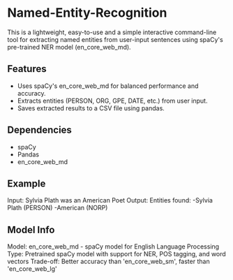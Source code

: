 # Named-Entity-Recognition

This is a lightweight, easy-to-use and a simple interactive command-line tool for extracting named entities from user-input sentences using spaCy's pre-trained NER model (en_core_web_md).


## Features

- Uses spaCy's en_core_web_md for balanced performance and accuracy.
- Extracts entities (PERSON, ORG, GPE, DATE, etc.) from user input.
- Saves extracted results to a CSV file using pandas.


## Dependencies

- spaCy
- Pandas
- en_core_web_md


## Example
Input: 
Sylvia Plath was an American Poet
Output:
Entities found:
-Sylvia Plath (PERSON)
-American (NORP)


## Model Info

Model: en_core_web_md - spaCy model for English Language Processing
Type: Pretrained spaCy model with support for NER, POS tagging, and word vectors
Trade-off: Better accuracy than 'en_core_web_sm', faster than 'en_core_web_lg'
